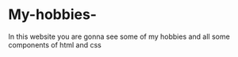 # My-hobbies-
In this website you are gonna see some of my hobbies and all some components of html and css
